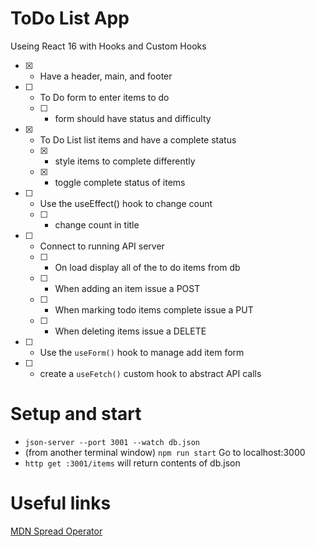 # ToDo List App
Useing React 16 with Hooks and Custom Hooks

- [x] - Have a header, main, and footer
- [ ] - To Do form to enter items to do
  - [ ] - form should have status and difficulty
- [x] - To Do List list items and have a complete status
  - [x] - style items to complete differently
  - [x] - toggle complete status of items
- [ ] - Use the useEffect() hook to change count
  - [ ] - change count in title
- [ ] - Connect to running API server
  - [ ] - On load display all of the to do items from db
  - [ ] - When adding an item issue a POST
  - [ ] - When marking todo items complete issue a PUT
  - [ ] - When deleting items issue a DELETE
- [ ] - Use the `useForm()` hook to manage add item form
- [ ] - create a `useFetch()` custom hook to abstract API calls


# Setup and start

- `json-server --port 3001 --watch db.json`
- (from another terminal window) `npm run start` Go to localhost:3000
- `http get :3001/items` will return contents of db.json


# Useful links

[MDN Spread Operator](https://developer.mozilla.org/en-US/docs/Web/JavaScript/Reference/Operators/Spread_syntax)